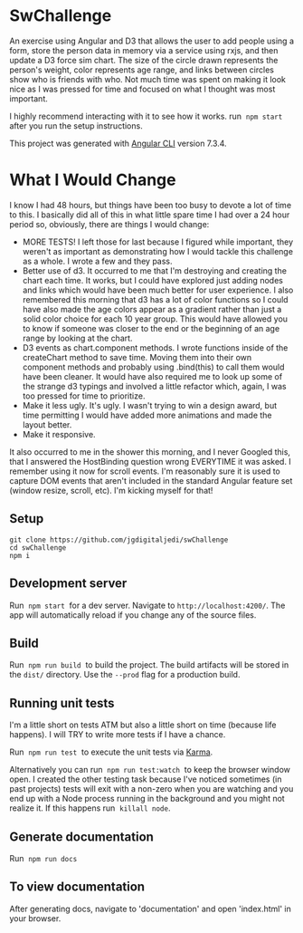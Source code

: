 # SwChallenge
An exercise using Angular and D3 that allows the user to add people using a form, store the person data in memory via a service using rxjs, and then update a D3 force sim chart. The size of the circle drawn represents the person's weight, color represents age range, and links between circles show who is friends with who. Not much time was spent on making it look nice as I was pressed for time and focused on what I thought was most important.

I highly recommend interacting with it to see how it works. run &nbsp;`npm start`&nbsp; after you run the setup instructions.

This project was generated with [Angular CLI](https://github.com/angular/angular-cli) version 7.3.4.

# What I Would Change
I know I had 48 hours, but things have been too busy to devote a lot of time to this. I basically did all of this in what little spare time I had over a 24 hour period so, obviously, there are things I would change:

- MORE TESTS! I left those for last because I figured while important, they weren't as important as demonstrating how I would tackle this challenge as a whole. I wrote a few and they pass.
- Better use of d3. It occurred to me that I'm destroying and creating the chart each time. It works, but I could have explored just adding nodes and links which would have been much better for user experience. I also remembered this morning that d3 has a lot of color functions so I could have also made the age colors appear as a gradient rather than just a solid color choice for each 10 year group. This would have allowed you to know if someone was closer to the end or the beginning of an age range by looking at the chart.
- D3 events as chart.component methods. I wrote functions inside of the createChart method to save time. Moving them into their own component methods and probably using .bind(this) to call them would have been cleaner. It would have also required me to look up some of the strange d3 typings and involved a little refactor which, again, I was too pressed for time to prioritize.
- Make it less ugly. It's ugly. I wasn't trying to win a design award, but time permitting I would have added more animations and made the layout better.
- Make it responsive.

It also occurred to me in the shower this morning, and I  never Googled this, that I answered the HostBinding question wrong EVERYTIME it was asked. I remember using it now for scroll events. I'm reasonably sure it is used to capture DOM events that aren't included in the standard Angular feature set (window resize, scroll, etc). I'm kicking myself for that!

## Setup
```
git clone https://github.com/jgdigitaljedi/swChallenge
cd swChallenge
npm i
```

## Development server

Run &nbsp;`npm start`&nbsp; for a dev server. Navigate to `http://localhost:4200/`. The app will automatically reload if you change any of the source files.

## Build

Run&nbsp; `npm run build`&nbsp; to build the project. The build artifacts will be stored in the `dist/` directory. Use the `--prod` flag for a production build.

## Running unit tests
I'm a little short on tests ATM but also a little short on time (because life happens). I will TRY to write more tests if I have a chance.

Run&nbsp; `npm run test`&nbsp; to execute the unit tests via [Karma](https://karma-runner.github.io).

Alternatively you can run &nbsp;`npm run test:watch`&nbsp; to keep the browser window open. I created the other testing task because I've noticed sometimes (in past projects) tests will exit with a non-zero when you are watching and you end up with a Node process running in the background and you might not realize it. If this happens run &nbsp;`killall node`.

## Generate documentation
Run&nbsp; `npm run docs`&nbsp;

## To view documentation
After generating docs, navigate to 'documentation' and open 'index.html' in your browser.
